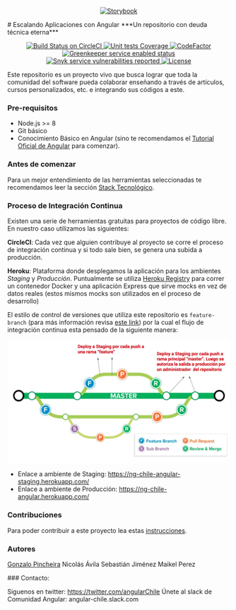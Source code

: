 
<p align="center">
  <a href="https://storybook.js.org/">
    <img src="https://avatars0.githubusercontent.com/u/39106599?s=100&u=f1bc8a9d967080db189cd68d87aac1d900f65fd0&v=4)" alt="Storybook" width="100" />
  </a>
</p>
# Escalando Aplicaciones con Angular
***Un repositorio con deuda técnica eterna***

<p align="center">
    <a href="https://circleci.com/gh/ngChile/escalando-aplicaciones-con-angular">
        <img src="https://circleci.com/gh/ngChile/escalando-aplicaciones-con-angular.svg?style=shield" alt="Build Status on CircleCI" />
    </a>
    <a href="https://codecov.io/gh/ngChile/escalando-aplicaciones-con-angular">
        <img src="https://codecov.io/gh/ngChile/escalando-aplicaciones-con-angular/branch/docs%2Fbadges-and-docs/graph/badge.svg" alt="Unit tests Coverage" />
    </a>
    <a href="https://www.codefactor.io/repository/github/ngchile/escalando-aplicaciones-con-angular">
        <img src="https://www.codefactor.io/repository/github/ngchile/escalando-aplicaciones-con-angular/badge" alt="CodeFactor" />
    </a>
    <a href="https://greenkeeper.io/">
        <img src="https://badges.greenkeeper.io/ngChile/escalando-aplicaciones-con-angular.svg" alt="Greenkeeper service enabled status" />
    </a>
    <a href="https://snyk.io/test/github/ngChile/escalando-aplicaciones-con-angular">
        <img src="https://snyk.io/test/github/ngChile/escalando-aplicaciones-con-angular/badge.svg" alt="Snyk service vulnerabilities reported" />
    </a>
    <a href="https://github.com/ngChile/escalando-aplicaciones-con-angular/blob/master/LICENSE">
    <img src="https://img.shields.io/github/license/ngChile/escalando-aplicaciones-con-angular.svg" alt="License" />
  </a>
</p>




Este repositorio es un proyecto vivo que busca lograr que toda la comunidad del software pueda colaborar enseñando a través de artículos, cursos personalizados, etc. e integrando sus códigos a este.

### Pre-requisitos
- Node.js >= 8
- Git básico
- Conocimiento Básico en Angular (sino te recomendamos el [Tutorial Oficial de Angular](https://angular.io/tutorial) para comenzar).

### Antes de comenzar
Para un mejor entendimiento de las herramientas seleccionadas te recomendamos leer la sección [Stack Tecnológico](docs/Stack.md).

### Proceso de Integración Continua
Existen una serie de herramientas gratuitas para proyectos de código libre. En nuestro caso utilizamos las siguientes:

**CircleCI**: Cada vez que alguien contribuye al proyecto se corre el proceso de integración continua y si todo sale bien, se genera una subida a producción.

**Heroku**: Plataforma donde desplegamos la aplicación para los ambientes *Staging* y *Producción*.
Puntualmente se utiliza [Heroku Registry](https://devcenter.heroku.com/articles/container-registry-and-runtime) para correr un contenedor Docker y una aplicación Express que sirve mocks en vez de datos reales (estos mismos mocks son utilizados en el proceso de desarrollo)

El estilo de control de versiones que utiliza este repositorio es `feature-branch` (para más información revisa [este link](https://martinfowler.com/bliki/FeatureBranch.html)) por la cual el flujo de integración continua esta pensado de la siguiente manera:

![Angular Chile proceso de Integración continua](docs/images/ng-angular-ci-style.png)

-   Enlace a ambiente de Staging: https://ng-chile-angular-staging.herokuapp.com/
-   Enlace a ambiente de Producción: https://ng-chile-angular.herokuapp.com/ 

### Contribuciones
Para poder contribuir a este proyecto lea estas [instrucciones](CONTRIBUTING.md).

### Autores
[Gonzalo Pincheira](https://github.com/gpincheiraa)
Nicolás Ávila
Sebastián Jiménez
Maikel Perez

### Contacto:

Siguenos en twitter: https://twitter.com/angularChile
Únete al slack de Comunidad Angular: angular-chile.slack.com
